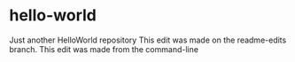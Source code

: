 # hello-world
Just another HelloWorld repository
This edit was made on the readme-edits branch.
This edit was made from the command-line
